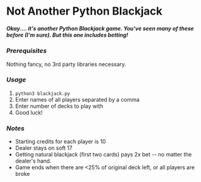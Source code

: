 # Not Another Python Blackjack
##### Okay.... it's another Python Blackjack game. You've seen many of these before (I'm sure). But this one includes betting!

### *Prerequisites*
Nothing fancy, no 3rd party libraries necessary. 

### *Usage*
1. `python3 blackjack.py`
2. Enter names of all players separated by a comma
3. Enter number of decks to play with
4. Good luck!

### *Notes*
- Starting credits for each player is 10
- Dealer stays on soft 17
- Getting natural blackjack (first two cards) pays 2x bet -- no matter the dealer's hand.
- Game ends when there are <25% of original deck left, or all players are broke


